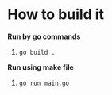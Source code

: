 # How to build it
**Run by go commands**
1. `go build .`

**Run using make file**
1. `go run main.go`
